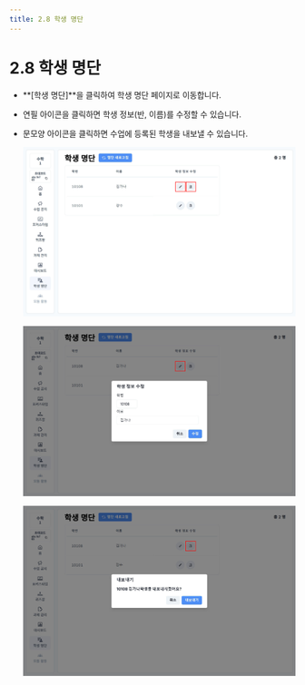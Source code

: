 ```yaml
---
title: 2.8 학생 명단
---
```

# 2.8 학생 명단

* **\[학생 명단]**을 클릭하여 학생 명단 페이지로 이동합니다. 
* 연필 아이콘을 클릭하면 학생 정보(반, 이름)를 수정할 수 있습니다. 
* 문모양 아이콘을 클릭하면 수업에 등록된 학생을 내보낼 수 있습니다.

  ![](/img/teacher_2-8_01.jpg)

  ![](/img/teacher_2-8_02.jpg)

  ![](/img/teacher_2-8_03.jpg)
